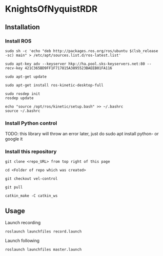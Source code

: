 # KnightsOfNyquistRDR

## Installation

### Install ROS
    sudo sh -c 'echo "deb http://packages.ros.org/ros/ubuntu $(lsb_release -sc) main" > /etc/apt/sources.list.d/ros-latest.list'
    
    sudo apt-key adv --keyserver hkp://ha.pool.sks-keyservers.net:80 --recv-key 421C365BD9FF1F717815A3895523BAEEB01FA116
    
    sudo apt-get update
    
    sudo apt-get install ros-kinetic-desktop-full
    
    sudo rosdep init
    rosdep update
    
    echo "source /opt/ros/kinetic/setup.bash" >> ~/.bashrc
    source ~/.bashrc

### Install Python control
TODO: this library will throw an error later, just do sudo apt install python-<whatever name> or google it
    

### Install this repository

    git clone <repo_URL> from top right of this page
    
    cd <Folder of repo which was created>
    
    git checkout vel-control
    
    git pull
    
    catkin_make -C catkin_ws


## Usage
Launch recording

    roslaunch launchfiles record.launch


Launch following

    roslaunch launchfiles master.launch
